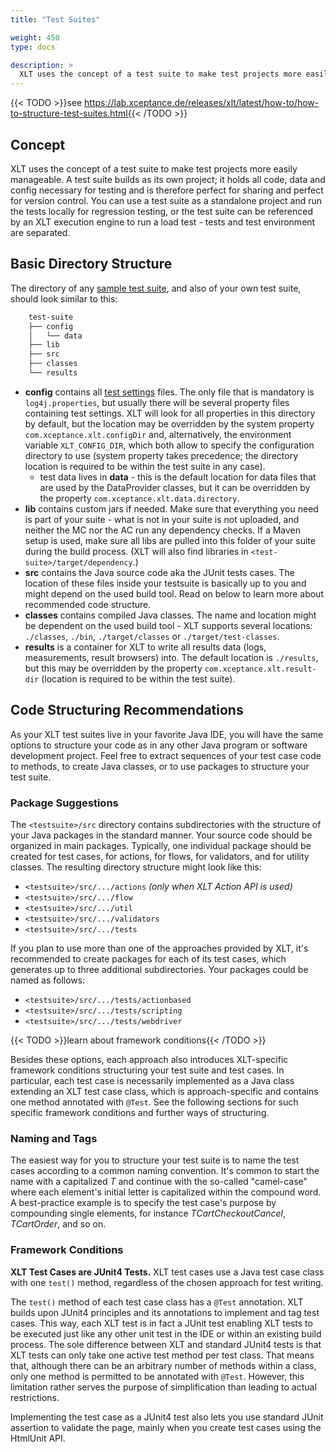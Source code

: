 ```yaml
---
title: "Test Suites"

weight: 450
type: docs

description: >
  XLT uses the concept of a test suite to make test projects more easily manageable.
---
```


{{< TODO >}}see https://lab.xceptance.de/releases/xlt/latest/how-to/how-to-structure-test-suites.html{{< /TODO >}}

## Concept

XLT uses the concept of a test suite to make test projects more easily manageable. A test suite builds as its own project; it holds all code, data and config necessary for testing and is therefore perfect for sharing and perfect for version control. You can use a test suite as a standalone project and run the tests locally for regression testing, or the test suite can be referenced by an XLT execution engine to run a load test - tests and test environment are separated. 

## Basic Directory Structure
The directory of any [sample test suite](../../test-suites/), and also of your own test suite, should look similar to this:

```txt
    test-suite
    ├── config
    │   └── data
    ├── lib
    ├── src
    ├── classes
    └── results
```
* **config** contains all [test settings](../480-test-suite-configuration) files. The only file that is mandatory is `log4j.properties`, but usually there will be several property files containing test settings. XLT will look for all properties in this directory by default, but the location may be overridden by the system property `com.xceptance.xlt.configDir` and, alternatively, the environment variable `XLT_CONFIG_DIR`, which both allow to specify the configuration directory to use (system property takes precedence; the directory location is required to be within the test suite in any case). 
	* test data lives in **data** - this is the default location for data files that are used by the DataProvider classes, but it can be overridden by the property `com.xceptance.xlt.data.directory`.
* **lib** contains custom jars if needed. Make sure that everything you need is part of your suite - what is not in your suite is not uploaded, and neither the MC nor the AC run any dependency checks. If a Maven setup is used, make sure all libs are pulled into this folder of your suite during the build process. (XLT will also find libraries in `<test-suite>/target/dependency`.)
* **src** contains the Java source code aka the JUnit tests cases. The location of these files inside your testsuite is basically up to you and might depend on the used build tool. Read on below to learn more about recommended code structure.
* **classes** contains compiled Java classes. The name and location might be dependent on the used build tool - XLT supports several locations: `./classes`, `./bin`, `./target/classes` or `./target/test-classes`.
* **results** is a container for XLT to write all results data (logs, measurements, result browsers) into. The default location is `./results`, but this may be overridden by the property `com.xceptance.xlt.result-dir` (location is required to be within the test suite). 

## Code Structuring Recommendations

As your XLT test suites live in your favorite Java IDE, you will have the same options to structure your code as in any other Java program or software development project. Feel free to extract sequences of your test case code to methods, to create Java classes, or to use packages to structure your test suite.

### Package Suggestions

The `<testsuite>/src` directory contains subdirectories with the structure of your Java packages in the standard manner. Your source code should be organized in main packages. Typically, one individual package should be created for test cases, for actions, for flows, for validators, and for utility classes. The resulting directory structure might look like this:

* `<testsuite>/src/.../actions` _(only when XLT Action API is used)_
* `<testsuite>/src/.../flow`
* `<testsuite>/src/.../util`
* `<testsuite>/src/.../validators`
* `<testsuite>/src/.../tests`

If you plan to use more than one of the approaches provided by XLT, it's recommended to create packages for each of its test cases, which generates up to three additional subdirectories. Your packages could be named as follows:

* `<testsuite>/src/.../tests/actionbased`
* `<testsuite>/src/.../tests/scripting`
* `<testsuite>/src/.../tests/webdriver`

{{< TODO >}}learn about framework conditions{{< /TODO >}}

Besides these options, each approach also introduces XLT-specific framework conditions structuring your test suite and test cases. In particular, each test case is necessarily implemented as a Java class extending an XLT test case class, which is approach-specific and contains one method annotated with `@Test`. See the following sections for such specific framework conditions and further ways of structuring.

### Naming and Tags

The easiest way for you to structure your test suite is to name the test cases according to a common naming convention. It's common to start the name with a capitalized _T_ and  continue with the so-called "camel-case" where each element's initial letter is capitalized within the compound word. A best-practice example is to specify the test case's purpose by compounding single elements, for instance _TCartCheckoutCancel_, _TCartOrder_, and so on.

### Framework Conditions

**XLT Test Cases are JUnit4 Tests.** XLT test cases use a Java test case class with one `test()` method, regardless of the chosen approach for test writing.

The `test()` method of each test case class has a `@Test` annotation. XLT builds upon JUnit4 principles and its annotations to implement and tag test cases. This way, each XLT test is in fact a JUnit test enabling XLT tests to be executed just like any other unit test in the IDE or within an existing build process. The sole difference between XLT and standard JUnit4 tests is that XLT tests can only take one active test method per test class. That means that, although there can be an arbitrary number of methods within a class, only one method is permitted to be annotated with `@Test`. However, this limitation rather serves the purpose of simplification than leading to actual restrictions.

Implementing the test case as a JUnit4 test also lets you use standard JUnit assertion to validate the page, mainly when you create test cases using the HtmlUnit API.
